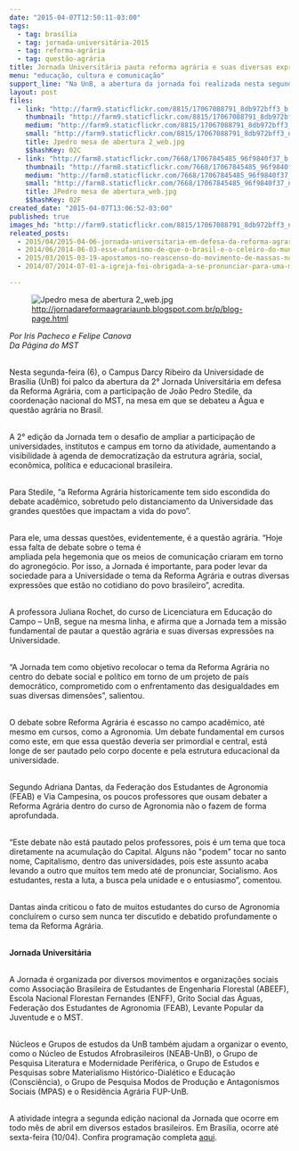 ```yaml
---
date: "2015-04-07T12:50:11-03:00"
tags:
  - tag: brasília
  - tag: jornada-universitária-2015
  - tag: reforma-agrária
  - tag: questão-agrária
title: Jornada Universitária pauta reforma agrária e suas diversas expressões no campo acadêmico
menu: "educação, cultura e comunicação"
support_line: "Na UnB, a abertura da jornada foi realizada nesta segunda-feira, e as programações acontecem até a próxima sexta."
layout: post
files:
  - link: "http://farm9.staticflickr.com/8815/17067088791_8db972bff3_b.jpg"
    thumbnail: "http://farm9.staticflickr.com/8815/17067088791_8db972bff3_t.jpg"
    medium: "http://farm9.staticflickr.com/8815/17067088791_8db972bff3_z.jpg"
    small: "http://farm9.staticflickr.com/8815/17067088791_8db972bff3_n.jpg"
    title: Jpedro mesa de abertura 2_web.jpg
    $$hashKey: 02C
  - link: "http://farm8.staticflickr.com/7668/17067845485_96f9840f37_b.jpg"
    thumbnail: "http://farm8.staticflickr.com/7668/17067845485_96f9840f37_t.jpg"
    medium: "http://farm8.staticflickr.com/7668/17067845485_96f9840f37_z.jpg"
    small: "http://farm8.staticflickr.com/7668/17067845485_96f9840f37_n.jpg"
    title: JPedro mesa de abertura_web.jpg
    $$hashKey: 02F
created_date: "2015-04-07T13:06:52-03:00"
published: true
images_hd: "http://farm9.staticflickr.com/8815/17067088791_8db972bff3_n.jpg"
releated_posts:
  - 2015/04/2015-04-06-jornada-universitaria-em-defesa-da-reforma-agraria-aproxima-academia-da-luta-pela-terra.md
  - 2014/06/2014-06-03-esse-ufanismo-de-que-o-brasil-e-o-celeiro-do-mundo-e-uma-falacia.md
  - 2015/03/2015-03-19-apostamos-no-reascenso-do-movimento-de-massas-no-brasil-diz-lider-do-mst.md
  - 2014/07/2014-07-01-a-igreja-foi-obrigada-a-se-pronunciar-para-uma-mudanca-na-estrutura-agraria.md

---
```

<figure class="image"><img alt="Jpedro mesa de abertura 2_web.jpg" src="http://farm9.staticflickr.com/8815/17067088791_8db972bff3_b.jpg" />
<figcaption><a href="http://jornadareformaagrariaunb.blogspot.com.br/p/blog-page.html">http://jornadareformaagrariaunb.blogspot.com.br/p/blog-page.html</a></figcaption>
</figure>

<p><em>Por Iris Pacheco e Felipe Canova<br />
Da P&aacute;gina do MST</em></p>

<p><br />
Nesta segunda-feira (6), o Campus Darcy Ribeiro da Universidade de Bras&iacute;lia (UnB) foi palco da abertura da 2&deg; Jornada Universit&aacute;ria em defesa da Reforma Agr&aacute;ria, com a participa&ccedil;&atilde;o de Jo&atilde;o Pedro Stedile, da coordena&ccedil;&atilde;o nacional do MST, na mesa em que se debateu a &Aacute;gua e quest&atilde;o agr&aacute;ria no Brasil.</p>

<p><br />
A 2&deg; edi&ccedil;&atilde;o da Jornada tem o desafio de ampliar a participa&ccedil;&atilde;o de universidades, institutos e campus em torno da atividade, aumentando a visibilidade &agrave; agenda de democratiza&ccedil;&atilde;o da estrutura agr&aacute;ria, social, econ&ocirc;mica, pol&iacute;tica e educacional brasileira.</p>

<p><br />
Para Stedile, &ldquo;a Reforma Agr&aacute;ria historicamente tem sido escondida do debate acad&ecirc;mico, sobretudo pelo distanciamento da Universidade das grandes quest&otilde;es que impactam a vida do povo&rdquo;.</p>

<p><br />
Para ele, uma dessas quest&otilde;es, evidentemente, &eacute; a quest&atilde;o agr&aacute;ria. &ldquo;Hoje essa falta de debate sobre o tema &eacute;<br />
ampliada pela hegemonia que os meios de comunica&ccedil;&atilde;o criaram em torno do agroneg&oacute;cio. Por isso, a Jornada &eacute; importante, para poder levar da sociedade para a Universidade o tema da Reforma Agr&aacute;ria e outras diversas express&otilde;es que est&atilde;o no cotidiano do povo brasileiro&rdquo;, acredita.</p>

<p><br />
A professora Juliana Rochet, do curso de Licenciatura em Educa&ccedil;&atilde;o do Campo &ndash; UnB, segue na mesma linha, e afirma que a Jornada tem a miss&atilde;o fundamental de pautar a quest&atilde;o agr&aacute;ria e suas diversas express&otilde;es na Universidade.</p>

<p><br />
&ldquo;A Jornada tem como objetivo recolocar o tema da Reforma Agr&aacute;ria no centro do debate social e pol&iacute;tico em torno de um projeto de pa&iacute;s democr&aacute;tico, comprometido com o enfrentamento das desigualdades em suas diversas dimens&otilde;es&rdquo;, salientou.</p>

<p><br />
O debate sobre Reforma Agr&aacute;ria &eacute; escasso no campo acad&ecirc;mico, at&eacute; mesmo em cursos, como a Agronomia. Um debate fundamental em cursos como este, em que essa quest&atilde;o deveria ser primordial e central, est&aacute; longe de ser pautado pelo corpo docente e pela estrutura educacional da universidade.</p>

<p><br />
Segundo Adriana Dantas, da Federa&ccedil;&atilde;o dos Estudantes de Agronomia (FEAB) e Via Campesina, os poucos professores que ousam debater a Reforma Agr&aacute;ria dentro do curso de Agronomia n&atilde;o o fazem de forma aprofundada.</p>

<p><br />
&ldquo;Este debate n&atilde;o est&aacute; pautado pelos professores, pois &eacute; um tema que toca diretamente na acumula&ccedil;&atilde;o do Capital. Alguns n&atilde;o &quot;podem&quot; tocar no santo nome, Capitalismo, dentro das universidades, pois este assunto acaba levando a outro que muitos tem medo at&eacute; de pronunciar, Socialismo. Aos estudantes, resta a luta, a busca pela unidade e o entusiasmo&rdquo;, comentou.</p>

<p><br />
Dantas ainda criticou o fato de muitos estudantes do curso de Agronomia conclu&iacute;rem o curso sem nunca ter discutido e debatido profundamente o tema da Reforma Agr&aacute;ria.</p>

<p><br />
<strong>Jornada Universit&aacute;ria</strong></p>

<p><br />
A Jornada &eacute; organizada por diversos movimentos e organiza&ccedil;&otilde;es sociais como Associa&ccedil;&atilde;o Brasileira de Estudantes de Engenharia Florestal (ABEEF), Escola Nacional Florestan Fernandes (ENFF), Grito Social das &Aacute;guas, Federa&ccedil;&atilde;o dos Estudantes de Agronomia (FEAB), Levante Popular da Juventude e o MST.</p>

<p><br />
N&uacute;cleos e Grupos de estudos da UnB tamb&eacute;m ajudam a organizar o evento, como o N&uacute;cleo de Estudos Afrobrasileiros (NEAB-UnB), o Grupo de Pesquisa Literatura e Modernidade Perif&eacute;rica, o Grupo de Estudos e Pesquisas sobre Materialismo Hist&oacute;rico-Dial&eacute;tico e Educa&ccedil;&atilde;o (Consci&ecirc;ncia), o Grupo de Pesquisa Modos de Produ&ccedil;&atilde;o e Antagonismos Sociais (MPAS) e o Resid&ecirc;ncia Agr&aacute;ria FUP-UnB.</p>

<p><br />
A atividade integra a segunda edi&ccedil;&atilde;o nacional da Jornada que ocorre em todo m&ecirc;s de abril em diversos estados brasileiros. Em Bras&iacute;lia, ocorre at&eacute; sexta-feira (10/04). Confira programa&ccedil;&atilde;o completa <a href="http://jornadareformaagrariaunb.blogspot.com.br/p/blog-page.html" target="_blank">aqui</a>.</p>
